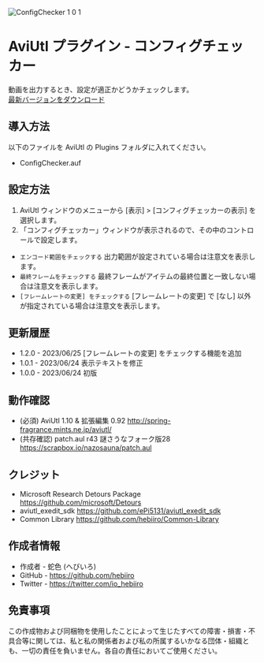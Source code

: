 ![ConfigChecker 1 0 1](https://github.com/hebiiro/AviUtl-Plugin-ConfigChecker/assets/96464759/05a5fc56-824a-41b7-ad82-b9eb28b585b3)

# AviUtl プラグイン - コンフィグチェッカー

動画を出力するとき、設定が適正かどうかチェックします。<br>
[最新バージョンをダウンロード](../../releases/latest/)

## 導入方法

以下のファイルを AviUtl の Plugins フォルダに入れてください。
* ConfigChecker.auf

## 設定方法

1. AviUtl ウィンドウのメニューから [表示] > [コンフィグチェッカーの表示] を選択します。
2. 「コンフィグチェッカー」ウィンドウが表示されるので、その中のコントロールで設定します。

* ```エンコード範囲をチェックする``` 出力範囲が設定されている場合は注意文を表示します。
* ```最終フレームをチェックする``` 最終フレームがアイテムの最終位置と一致しない場合は注意文を表示します。
* ```[フレームレートの変更] をチェックする``` [フレームレートの変更] で [なし] 以外が指定されている場合は注意文を表示します。

## 更新履歴

* 1.2.0 - 2023/06/25 [フレームレートの変更] をチェックする機能を追加
* 1.0.1 - 2023/06/24 表示テキストを修正
* 1.0.0 - 2023/06/24 初版

## 動作確認

* (必須) AviUtl 1.10 & 拡張編集 0.92 http://spring-fragrance.mints.ne.jp/aviutl/
* (共存確認) patch.aul r43 謎さうなフォーク版28 https://scrapbox.io/nazosauna/patch.aul

## クレジット

* Microsoft Research Detours Package https://github.com/microsoft/Detours
* aviutl_exedit_sdk https://github.com/ePi5131/aviutl_exedit_sdk
* Common Library https://github.com/hebiiro/Common-Library

## 作成者情報

* 作成者 - 蛇色 (へびいろ)
* GitHub - https://github.com/hebiiro
* Twitter - https://twitter.com/io_hebiiro

## 免責事項

この作成物および同梱物を使用したことによって生じたすべての障害・損害・不具合等に関しては、私と私の関係者および私の所属するいかなる団体・組織とも、一切の責任を負いません。各自の責任においてご使用ください。
